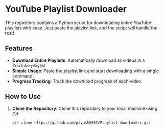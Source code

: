 # YouTube Playlist Downloader

This repository contains a Python script for downloading entire YouTube playlists with ease. Just paste the playlist link, and the script will handle the rest!

## Features

- **Download Entire Playlists**: Automatically download all videos in a YouTube playlist.
- **Simple Usage**: Paste the playlist link and start downloading with a single command.
- **Progress Tracking**: Track the download progress of each video.

## How to Use

1. **Clone the Repository**: Clone this repository to your local machine using Git:
   ```bash
   git clone https://github.com/piyush0663/Playlist-downloader.git

